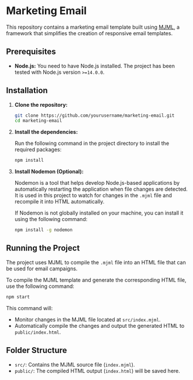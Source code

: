 # Marketing Email

This repository contains a marketing email template built using [MJML](https://mjml.io/), a framework that simplifies the creation of responsive email templates.

## Prerequisites

- **Node.js:** You need to have Node.js installed. The project has been tested with Node.js version `>=14.0.0`.

## Installation

1. **Clone the repository:**

   ```bash
   git clone https://github.com/yourusername/marketing-email.git
   cd marketing-email
   ```

2. **Install the dependencies:**

   Run the following command in the project directory to install the required packages:

   ```bash
   npm install
   ```

3. **Install Nodemon (Optional):**

   Nodemon is a tool that helps develop Node.js-based applications by automatically restarting the application when file changes are detected. It is used in this project to watch for changes in the `.mjml` file and recompile it into HTML automatically.

   If Nodemon is not globally installed on your machine, you can install it using the following command:

   ```bash
   npm install -g nodemon
   ```

## Running the Project

The project uses MJML to compile the `.mjml` file into an HTML file that can be used for email campaigns.

To compile the MJML template and generate the corresponding HTML file, use the following command:

```bash
npm start
```

This command will:

- Monitor changes in the MJML file located at `src/index.mjml`.
- Automatically compile the changes and output the generated HTML to `public/index.html`.

## Folder Structure

- `src/`: Contains the MJML source file (`index.mjml`).
- `public/`: The compiled HTML output (`index.html`) will be saved here.
